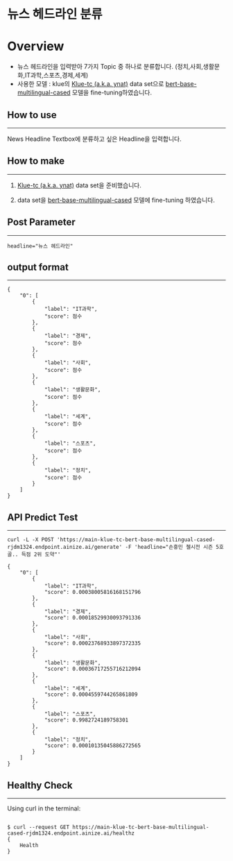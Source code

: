 뉴스 헤드라인 분류
===
# Overview
* 뉴스 헤드라인을 입력받아 7가지 Topic 중 하나로 분류합니다. (정치,사회,생활문화,IT과학,스포츠,경제,세계)
* 사용한 모델 : klue의 [Klue-tc (a.k.a. ynat)](https://github.com/KLUE-benchmark/KLUE) data set으로 [bert-base-multilingual-cased](https://huggingface.co/bert-base-multilingual-cased) 모델을 fine-tuning하였습니다.

## How to use
----
News Headline Textbox에 분류하고 싶은 Headline을 입력합니다.

## How to make
----
1. [Klue-tc (a.k.a. ynat)](https://github.com/KLUE-benchmark/KLUE) data set을 준비했습니다.

2. data set을 [bert-base-multilingual-cased](https://huggingface.co/bert-base-multilingual-cased) 모델에 fine-tuning 하였습니다.

## Post Parameter
----
```
headline="뉴스 헤드라인"

```

## output format
----
```
{
    "0": [
        {
            "label": "IT과학",
            "score": 점수
        },
        {
            "label": "경제",
            "score": 점수
        },
        {
            "label": "사회",
            "score": 점수
        },
        {
            "label": "생활문화",
            "score": 점수
        },
        {
            "label": "세계",
            "score": 점수
        },
        {
            "label": "스포츠",
            "score": 점수
        },
        {
            "label": "정치",
            "score": 점수
        }
    ]
}
```

## API Predict Test
----
```
curl -L -X POST 'https://main-klue-tc-bert-base-multilingual-cased-rjdm1324.endpoint.ainize.ai/generate' -F 'headline="손흥민 첼시전 시즌 5호골.. 득점 2위 도약"'

{
    "0": [
        {
            "label": "IT과학",
            "score": 0.00038005816168151796
        },
        {
            "label": "경제",
            "score": 0.00018529930093791336
        },
        {
            "label": "사회",
            "score": 0.00023768933897372335
        },
        {
            "label": "생활문화",
            "score": 0.00036717255716212094
        },
        {
            "label": "세계",
            "score": 0.0004559744265861809
        },
        {
            "label": "스포츠",
            "score": 0.9982724189758301
        },
        {
            "label": "정치",
            "score": 0.00010135045886272565
        }
    ]
}

```


## Healthy Check
----
Using curl in the terminal:

```

$ curl --request GET https://main-klue-tc-bert-base-multilingual-cased-rjdm1324.endpoint.ainize.ai/healthz  
{
    Health
}

```
